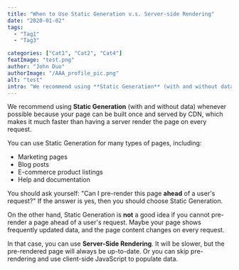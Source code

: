 ```yaml
---
title: "When to Use Static Generation v.s. Server-side Rendering"
date: "2020-01-02"
tags:
  - "Tag1"
  - "Tag3"

categories: ["Cat1", "Cat2", "Cat4"]
featImage: "test.png"
author: "John Duo"
authorImage: "/AAA_profile_pic.png"
alt: "test"
intro: "We recommend using **Static Generation** (with and without data) whenever possible because your page can "
---
```


We recommend using **Static Generation** (with and without data) whenever possible because your page can be built once and served by CDN, which makes it much faster than having a server render the page on every request.

You can use Static Generation for many types of pages, including:

- Marketing pages
- Blog posts
- E-commerce product listings
- Help and documentation

You should ask yourself: "Can I pre-render this page **ahead** of a user's request?" If the answer is yes, then you should choose Static Generation.

On the other hand, Static Generation is **not** a good idea if you cannot pre-render a page ahead of a user's request. Maybe your page shows frequently updated data, and the page content changes on every request.

In that case, you can use **Server-Side Rendering**. It will be slower, but the pre-rendered page will always be up-to-date. Or you can skip pre-rendering and use client-side JavaScript to populate data.
